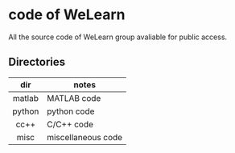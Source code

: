 # code of WeLearn
All the source code of WeLearn group avaliable for public access.
## Directories
| dir    | notes               |
|:------:|---------------------|
| matlab | MATLAB code         |
| python | python code         |
| cc++   | C/C++ code          |
| misc   | miscellaneous code  |
